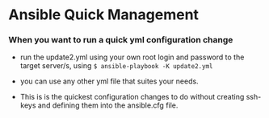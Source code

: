 # Ansible Quick Management #

### When you want to run a quick yml configuration change ###

- run the update2.yml using your own root login and password to the target server/s, using `$ ansible-playbook -K update2.yml`

- you can use any other yml file that suites your needs.

- This is is the quickest configuration changes to do without creating ssh-keys and defining them into the ansible.cfg file.